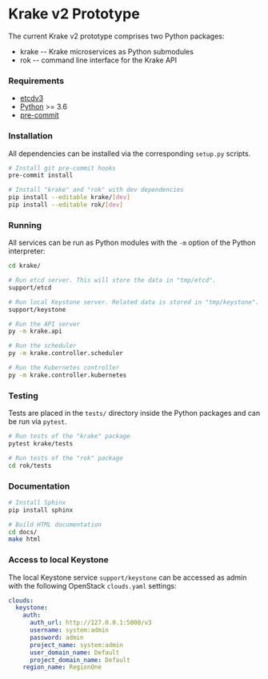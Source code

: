 # Krake v2 Prototype

The current Krake v2 prototype comprises two Python packages:

 - krake -- Krake microservices as Python submodules
 - rok -- command line interface for the Krake API


### Requirements

 - [etcdv3](https://github.com/etcd-io/etcd/releases/)
 - [Python](https://www.python.org/downloads/) >= 3.6
 - [pre-commit](https://pre-commit.com/)


### Installation

All dependencies can be installed via the corresponding `setup.py` scripts.

```bash
# Install git pre-commit hooks
pre-commit install

# Install "krake" and "rok" with dev dependencies
pip install --editable krake/[dev]
pip install --editable rok/[dev]
```


### Running

All services can be run as Python modules with the `-m` option of the Python
interpreter:

```bash
cd krake/

# Run etcd server. This will store the data in "tmp/etcd".
support/etcd

# Run local Keystone server. Related data is stored in "tmp/keystone".
support/keystone

# Run the API server
py -m krake.api

# Run the scheduler
py -m krake.controller.scheduler

# Run the Kubernetes controller
py -m krake.controller.kubernetes
```


### Testing

Tests are placed in the `tests/` directory inside the Python packages and can
be run via `pytest`.


```bash
# Run tests of the "krake" package
pytest krake/tests

# Run tests of the "rok" package
cd rok/tests
```


### Documentation

```bash
# Install Sphinx
pip install sphinx

# Build HTML documentation
cd docs/
make html
```


### Access to local Keystone

The local Keystone service ``support/keystone`` can be accessed as admin with
the following OpenStack ``clouds.yaml`` settings:

```yaml
clouds:
  keystone:
    auth:
      auth_url: http://127.0.0.1:5000/v3
      username: system:admin
      password: admin
      project_name: system:admin
      user_domain_name: Default
      project_domain_name: Default
    region_name: RegionOne
```

